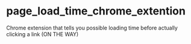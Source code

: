 # page_load_time_chrome_extention
Chrome extension that tells you possible loading time before actually clicking a link (ON THE WAY)
